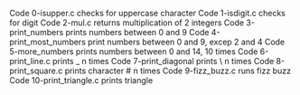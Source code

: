 Code 0-isupper.c checks for uppercase character
Code 1-isdigit.c checks for digit
Code 2-mul.c returns multiplication of 2 integers
Code 3-print_numbers prints numbers between 0 and 9
Code 4-print_most_numbers print numbers between 0 and 9, excep 2 and 4
Code 5-more_numbers prints numbers between 0 and 14, 10 times
Code 6-print_line.c prints _ n times
Code 7-print_diagonal prints \ n times
Code 8-print_square.c prints character # n times
Code 9-fizz_buzz.c runs fizz buzz
Code 10-print_triangle.c prints triangle
